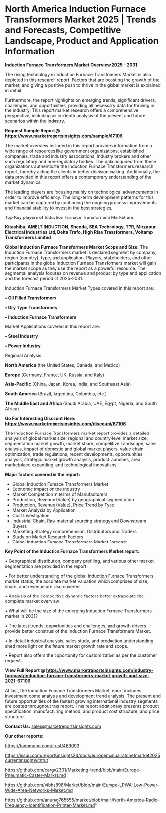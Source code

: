 # North America Induction Furnace Transformers Market 2025 | Trends and Forecasts, Competitive Landscape, Product and Application Information

<Strong> Induction Furnace Transformers Market Overview 2025 - 2031</strong>

The rising technology in Induction Furnace Transformers Market is also depicted in this research report. Factors that are boosting the growth of the market, and giving a positive push to thrive in the global market is explained in detail.

Furthermore, the report highlights on emerging trends, significant drivers, challenges, and opportunities, providing all necessary data for thriving in the industry. This report market research offers a comprehensive perspective, including an in-depth analysis of the present and future scenarios within the industry.

<strong>Request Sample Report @ <a href=https://www.marketreportsinsights.com/sample/67106>https://www.marketreportsinsights.com/sample/67106</a></strong>

The market overview included in this report provides information from a wide range of resources like government organizations, established companies, trade and industry associations, industry brokers and other such regulatory and non-regulatory bodies. The data acquired from these organizations authenticate the Induction Furnace Transformers research report, thereby aiding the clients in better decision making. Additionally, the data provided in this report offers a contemporary understanding of the market dynamics.

The leading players are focusing mainly on technological advancements in order to improve efficiency. The long-term development patterns for this market can be captured by continuing the ongoing process improvements and financial stability to invest in the best strategies.

Top Key players of Induction Furnace Transformers Market are:

<strong>Kitashiba, AMELT INDUCTION, Shenda, SEA Technology, T?R, Mirzapur Electrical Industries Ltd, Delta Trafo, High Rise Transformers, Voltamp Transformers Limited</strong>

<strong><b>Global Induction Furnace Transformers Market Scope and Size:</b></strong>
The Induction Furnace Transformers market is declared segment by company, region (country), type, and application. Players, stakeholders, and other participants in the global Induction Furnace Transformers market will gain the market scope as they use the report as a powerful resource. The segmental analysis focuses on revenue and product by type and application and the forecast period of 2025-2031.

Induction Furnace Transformers Market Types covered in this report are:

<strong>• Oil Filled Transformers

• Dry Type Transformers

• Induction Furnace Transformers</strong>

Market Applications covered in this report are:

<strong>• Steel Industry

• Power Industry</strong> 

Regional Analysis

<strong>North America</strong> (the United States, Canada, and Mexico)

<strong>Europe</strong> (Germany, France, UK, Russia, and Italy)

<strong>Asia-Pacific</strong> (China, Japan, Korea, India, and Southeast Asia)

<strong>South America</strong> (Brazil, Argentina, Colombia, etc.)

<strong>The Middle East and Africa</strong> (Saudi Arabia, UAE, Egypt, Nigeria, and South Africa)

<strong>Go For Interesting Discount Here: <a href=https://www.marketreportsinsights.com/discount/67106>https://www.marketreportsinsights.com/discount/67106</a></strong>

The Induction Furnace Transformers market report provides a detailed analysis of global market size, regional and country-level market size, segmentation market growth, market share, competitive Landscape, sales analysis, impact of domestic and global market players, value chain optimization, trade regulations, recent developments, opportunities analysis, strategic market growth analysis, product launches, area marketplace expanding, and technological innovations.

<strong><b>Major factors covered in the report:</b></strong>
<ul>
  <li>Global Induction Furnace Transformers Market </li>
  <li>Economic Impact on the Industry</li>
  <li>Market Competition in terms of Manufacturers</li>
  <li>Production, Revenue (Value) by geographical segmentation</li>
  <li>Production, Revenue (Value), Price Trend by Type</li>
  <li>Market Analysis by Application</li>
  <li>Cost Investigation</li>
  <li>Industrial Chain, Raw material sourcing strategy and Downstream Buyers</li>
  <li>Marketing Strategy comprehension, Distributors and Traders</li>
  <li>Study on Market Research Factors</li>
  <li>Global Induction Furnace Transformers Market Forecast</li>
</ul>

<strong><b>Key Point of the Induction Furnace Transformers Market report:</b></strong>

• Geographical distribution, company profiling, and various other market segmentation are provided in the report.

• For better understanding of the global Induction Furnace Transformers market status, the accurate market valuation which comprises of size, share, and revenue are also covered.

• Analysis of the competitive dynamic factors better extrapolate the complete market overview

• What will be the size of the emerging Induction Furnace Transformers market in 2031?

• The latest trends, opportunities and challenges, and growth drivers provide better construal of the Induction Furnace Transformers Market.

• In-detail industrial analysis, sales study, and production understanding shed more light on the future market growth rate and scope.

• Report also offers the opportunity for customization as per the customer request.

<strong><b>View Full Report @ <a href=https://www.marketreportsinsights.com/industry-forecast/induction-furnace-transformers-market-growth-and-size-2021-67106>https://www.marketreportsinsights.com/industry-forecast/induction-furnace-transformers-market-growth-and-size-2021-67106</a></b></strong>


At last, the Induction Furnace Transformers Market report includes investment come analysis and development trend analysis. The present and future opportunities of the fastest growing international industry segments are coated throughout this report. This report additionally presents product specification, manufacturing method, and product cost structure, and price structure.

<strong>Contact Us:</strong>
sales@marketreportsinsights.com

<strong>Our other reports:</strong>

<a href=https://tanomuno.com/illust/469093>https://tanomuno.com/illust/469093</a>

<a href=https://issuu.com/reportsinsights24/docs/europemanualratchetmarket2025currentinsightwithfut>https://issuu.com/reportsinsights24/docs/europemanualratchetmarket2025currentinsightwithfut</a>

<a href=https://github.com/cargo2301/Marketing-trend/blob/main/Europe-Pneumatic-Caster-Market.md>https://github.com/cargo2301/Marketing-trend/blob/main/Europe-Pneumatic-Caster-Market.md</a>

<a href=https://github.com/vibha898/Market/blob/main/Europe-LPWA-Low-Power-Wide-Area-Networks-Market.md>https://github.com/vibha898/Market/blob/main/Europe-LPWA-Low-Power-Wide-Area-Networks-Market.md</a>

<a href=https://github.com/anurag765555/market/blob/main/North-America-Radio-Frequency-Identification-Printer-Market.md>https://github.com/anurag765555/market/blob/main/North-America-Radio-Frequency-Identification-Printer-Market.md</a>"
